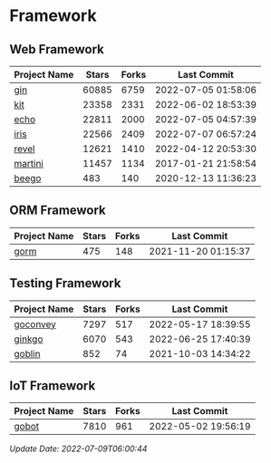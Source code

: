 # Framework

## Web Framework
| Project Name | Stars | Forks | Last Commit |
| ------------ | ----- | ----- | ----------- |
| [gin](https://github.com/gin-gonic/gin) | 60885 | 6759 | 2022-07-05 01:58:06 |
| [kit](https://github.com/go-kit/kit) | 23358 | 2331 | 2022-06-02 18:53:39 |
| [echo](https://github.com/labstack/echo) | 22811 | 2000 | 2022-07-05 04:57:39 |
| [iris](https://github.com/kataras/iris) | 22566 | 2409 | 2022-07-07 06:57:24 |
| [revel](https://github.com/revel/revel) | 12621 | 1410 | 2022-04-12 20:53:30 |
| [martini](https://github.com/go-martini/martini) | 11457 | 1134 | 2017-01-21 21:58:54 |
| [beego](https://github.com/astaxie/beego) | 483 | 140 | 2020-12-13 11:36:23 |

## ORM Framework
| Project Name | Stars | Forks | Last Commit |
| ------------ | ----- | ----- | ----------- |
| [gorm](https://github.com/jinzhu/gorm) | 475 | 148 | 2021-11-20 01:15:37 |

## Testing Framework
| Project Name | Stars | Forks | Last Commit |
| ------------ | ----- | ----- | ----------- |
| [goconvey](https://github.com/smartystreets/goconvey) | 7297 | 517 | 2022-05-17 18:39:55 |
| [ginkgo](https://github.com/onsi/ginkgo) | 6070 | 543 | 2022-06-25 17:40:39 |
| [goblin](https://github.com/franela/goblin) | 852 | 74 | 2021-10-03 14:34:22 |

## IoT Framework
| Project Name | Stars | Forks | Last Commit |
| ------------ | ----- | ----- | ----------- |
| [gobot](https://github.com/hybridgroup/gobot) | 7810 | 961 | 2022-05-02 19:56:19 |

*Update Date: 2022-07-09T06:00:44*
